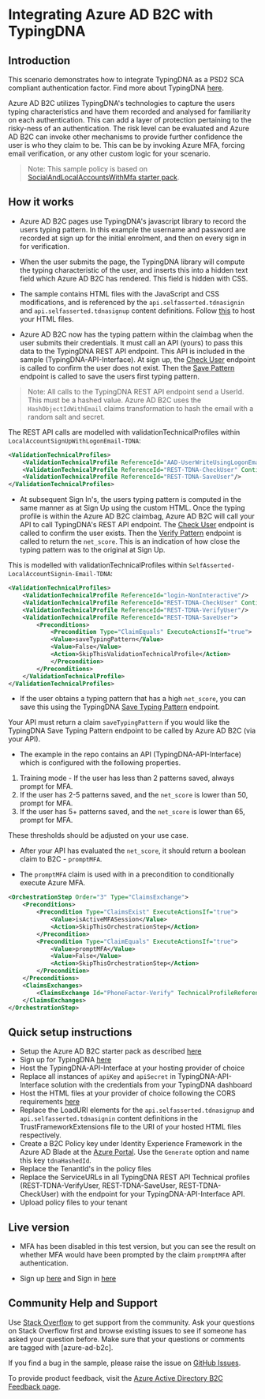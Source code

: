 # Integrating Azure AD B2C with TypingDNA

## Introduction

This scenario demonstrates how to integrate TypingDNA as a PSD2 SCA compliant authentication factor. Find more about TypingDNA [here](https://www.typingdna.com/).

Azure AD B2C utilizes TypingDNA's technologies to capture the users typing characteristics and have them recorded and analysed for familiarity on each authentication. This can add a layer of protection pertaining to the risky-ness of an authentication. The risk level can be evaluated and Azure AD B2C can invoke other mechanisms to provide further confidence the user is who they claim to be. This can be by invoking Azure MFA, forcing email verification, or any other custom logic for your scenario.

> Note:  This sample policy is based on [SocialAndLocalAccountsWithMfa starter pack](https://github.com/Azure-Samples/active-directory-b2c-custom-policy-starterpack/tree/master/SocialAndLocalAccountsWithMfa).


## How it works

- Azure AD B2C pages use TypingDNA's javascript library to record the users typing pattern. In this example the username and password are recorded at sign up for the initial enrolment, and then on every sign in for verification.

- When the user submits the page, the TypingDNA library will compute the typing characteristic of the user, and inserts this into a hidden text field which Azure AD B2C has rendered. This field is hidden with CSS.

- The sample contains HTML files with the JavaScript and CSS modifications, and is referenced by the `api.selfasserted.tdnasignin` and `api.selfasserted.tdnasignup` content definitions. Follow [this](https://docs.microsoft.com/en-us/azure/active-directory-b2c/custom-policy-ui-customization#hosting-the-page-content) to host your HTML files.

- Azure AD B2C now has the typing pattern within the claimbag when the user submits their credentials. It must call an API (yours) to pass this data to the TypingDNA REST API endpoint. This API is included in the sample (TypingDNA-API-Interface). 
At sign up, the [Check User](https://api.typingdna.com/index.html#api-API_Services-GetUser) endpoint is called to confirm the user does not exist. Then the [Save Pattern](https://api.typingdna.com/index.html#api-API_Services-saveUserPattern) endpoint is called to save the users first typing pattern.

> Note: All calls to the TypingDNA REST API endpoint send a UserId. This must be a hashed value. Azure AD B2C uses the `HashObjectIdWithEmail` claims transformation to hash the email with a random salt and secret.

The REST API calls are modelled with validationTechnicalProfiles within `LocalAccountSignUpWithLogonEmail-TDNA`:
```xml
<ValidationTechnicalProfiles>
    <ValidationTechnicalProfile ReferenceId="AAD-UserWriteUsingLogonEmail-TDNA" />
    <ValidationTechnicalProfile ReferenceId="REST-TDNA-CheckUser" ContinueOnError="true"/>
    <ValidationTechnicalProfile ReferenceId="REST-TDNA-SaveUser"/>
</ValidationTechnicalProfiles>
```

- At subsequent Sign In's, the users typing pattern is computed in the same manner as at Sign Up using the custom HTML. Once the typing profile is within the Azure AD B2C claimbag, Azure AD B2C will call your API to call TypingDNA's REST API endpoint. The [Check User](https://api.typingdna.com/index.html#api-API_Services-GetUser) endpoint is called to confirm the user exists. Then the [Verify Pattern](https://api.typingdna.com/index.html#api-API_Services-verifyTypingPattern) endpoint is called to return the `net_score`. This is an indication of how close the typing pattern was to the original at Sign Up.

This is modelled with validationTechnicalProfiles within `SelfAsserted-LocalAccountSignin-Email-TDNA`:
```xml
<ValidationTechnicalProfiles>
    <ValidationTechnicalProfile ReferenceId="login-NonInteractive"/>
    <ValidationTechnicalProfile ReferenceId="REST-TDNA-CheckUser" ContinueOnError="false"/>
    <ValidationTechnicalProfile ReferenceId="REST-TDNA-VerifyUser"/>
    <ValidationTechnicalProfile ReferenceId="REST-TDNA-SaveUser">
        <Preconditions>
            <Precondition Type="ClaimEquals" ExecuteActionsIf="true">
            <Value>saveTypingPattern</Value>
            <Value>False</Value>
            <Action>SkipThisValidationTechnicalProfile</Action>
            </Precondition>
        </Preconditions>
    </ValidationTechnicalProfile>
</ValidationTechnicalProfiles>
```

- If the user obtains a typing pattern that has a high `net_score`, you can save this using the TypingDNA [Save Typing Pattern](https://api.typingdna.com/index.html#api-API_Services-saveUserPattern) endpoint. 

Your API must return a claim  `saveTypingPattern` if you would like the TypingDNA Save Typing Pattern endpoint to be called by Azure AD B2C (via your API).

- The example in the repo contains an API (TypingDNA-API-Interface) which is configured with the following properties.
1. Training mode - If the user has less than 2 patterns saved, always prompt for MFA.
1. If the user has 2-5 patterns saved, and the `net_score` is lower than 50, prompt for MFA.
1. If the user has 5+ patterns saved, and the `net_score` is lower than 65, prompt for MFA.

These thresholds should be adjusted on your use case.

- After your API has evaluated the `net_score`, it should return a boolean claim to B2C - `promptMFA`.

- The `promptMFA` claim is used with in a precondition to conditionally execute Azure MFA.
```xml
<OrchestrationStep Order="3" Type="ClaimsExchange">
    <Preconditions>
        <Precondition Type="ClaimsExist" ExecuteActionsIf="true">
            <Value>isActiveMFASession</Value>
            <Action>SkipThisOrchestrationStep</Action>
        </Precondition>
        <Precondition Type="ClaimEquals" ExecuteActionsIf="true">
            <Value>promptMFA</Value>
            <Value>False</Value>
            <Action>SkipThisOrchestrationStep</Action>
        </Precondition>
    </Preconditions>
    <ClaimsExchanges>
        <ClaimsExchange Id="PhoneFactor-Verify" TechnicalProfileReferenceId="PhoneFactor-InputOrVerify" />
    </ClaimsExchanges>
</OrchestrationStep>
```

## Quick setup instructions
- Setup the Azure AD B2C starter pack as described [here](https://docs.microsoft.com/en-us/azure/active-directory-b2c/custom-policy-get-started?tabs=applications)
- Sign up for TypingDNA [here](https://www.typingdna.com/)
- Host the TypingDNA-API-Interface at your hosting provider of choice
- Replace all instances of `apiKey` and `apiSecret` in TypingDNA-API-Interface solution with the credentials from your TypingDNA dashboard
- Host the HTML files at your provider of choice following the CORS requirements [here](https://docs.microsoft.com/en-us/azure/active-directory-b2c/custom-policy-ui-customization#3-configure-cors)
- Replace the LoadURI elements for the `api.selfasserted.tdnasignup` and `api.selfasserted.tdnasignin` content definitions in the TrustFrameworkExtensions file to the URI of your hosted HTML files respectively.
- Create a B2C Policy key under Identity Experience Framework in the Azure AD Blade at the [Azure Portal](https://portal.azure.com). Use the `Generate` option and name this key `tdnaHashedId`.
- Replace the TenantId's in the policy files 
- Replace the ServiceURLs in all TypingDNA REST API Technical profiles (REST-TDNA-VerifyUser, REST-TDNA-SaveUser, REST-TDNA-CheckUser) with the endpoint for your TypingDNA-API-Interface API.
- Upload policy files to your tenant

## Live version
- MFA has been disabled in this test version, but you can see the result on whether MFA would have been prompted by the claim `promptMFA` after authentication.

- Sign up [here](https://b2cprod.b2clogin.com/b2cprod.onmicrosoft.com/oauth2/v2.0/authorize?p=B2C_1A_SU_TDNA&client_id=51d907f8-db14-4460-a1fd-27eaeb2a74da&nonce=defaultNonce&redirect_uri=https://jwt.ms/&scope=openid&response_type=id_token&prompt=login) and Sign in [here](https://b2cprod.b2clogin.com/b2cprod.onmicrosoft.com/oauth2/v2.0/authorize?p=B2C_1A_SI_TDNA&client_id=51d907f8-db14-4460-a1fd-27eaeb2a74da&nonce=defaultNonce&redirect_uri=https://jwt.ms/&scope=openid&response_type=id_token&prompt=login)

## Community Help and Support
Use [Stack Overflow](https://stackoverflow.com/questions/tagged/azure-ad-b2c) to get support from the community. Ask your questions on Stack Overflow first and browse existing issues to see if someone has asked your question before. Make sure that your questions or comments are tagged with [azure-ad-b2c].

If you find a bug in the sample, please raise the issue on [GitHub Issues](https://github.com/azure-ad-b2c/samples/issues).

To provide product feedback, visit the [Azure Active Directory B2C Feedback page](https://feedback.azure.com/forums/169401-azure-active-directory?category_id=160596).